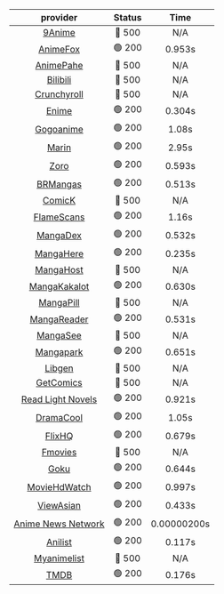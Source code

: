 | **provider** | **Status** | **Time** |
|:--------:|:------:|:----:|
| [9Anime](https://9anime.pl) | 🔴 500 | N/A |
|  [AnimeFox](https://animefox.tv)  | 🟢 200 | 0.953s |
| [AnimePahe](https://animepahe.com) | 🔴 500 | N/A |
| [Bilibili](https://bilibili.tv) | 🔴 500 | N/A |
| [Crunchyroll](https://cronchy.consumet.stream) | 🔴 500 | N/A |
|  [Enime](https://enime.moe)  | 🟢 200 | 0.304s |
|  [Gogoanime](https://gogoanime.cl)  | 🟢 200 | 1.08s |
|  [Marin](https://marin.moe)  | 🟢 200 | 2.95s |
|  [Zoro](https://aniwatch.to)  | 🟢 200 | 0.593s |
|  [BRMangas](https://www.brmangas.net)  | 🟢 200 | 0.513s |
| [ComicK](https://comick.app) | 🔴 500 | N/A |
|  [FlameScans](https://flamescans.org/)  | 🟢 200 | 1.16s |
|  [MangaDex](https://mangadex.org)  | 🟢 200 | 0.532s |
|  [MangaHere](http://www.mangahere.cc)  | 🟢 200 | 0.235s |
| [MangaHost](https://mangahosted.com) | 🔴 500 | N/A |
|  [MangaKakalot](https://mangakakalot.com)  | 🟢 200 | 0.630s |
| [MangaPill](https://mangapill.com) | 🔴 500 | N/A |
|  [MangaReader](https://mangareader.to)  | 🟢 200 | 0.531s |
| [MangaSee](https://mangasee123.com) | 🔴 500 | N/A |
|  [Mangapark](https://v2.mangapark.net)  | 🟢 200 | 0.651s |
| [Libgen](http://libgen) | 🔴 500 | N/A |
| [GetComics](https://getcomics.info/) | 🔴 500 | N/A |
|  [Read Light Novels](https://readlightnovels.net)  | 🟢 200 | 0.921s |
|  [DramaCool](https://www1.dramacool.cr)  | 🟢 200 | 1.05s |
|  [FlixHQ](https://flixhq.to)  | 🟢 200 | 0.679s |
| [Fmovies](https://fmovies.to) | 🔴 500 | N/A |
|  [Goku](https://goku.sx)  | 🟢 200 | 0.644s |
|  [MovieHdWatch](https://movieshd.watch)  | 🟢 200 | 0.997s |
|  [ViewAsian](https://viewasian.co)  | 🟢 200 | 0.433s |
|  [Anime News Network](https://www.animenewsnetwork.com)  | 🟢 200 | 0.00000200s |
|  [Anilist](https://anilist.co)  | 🟢 200 | 0.117s |
| [Myanimelist](https://myanimelist.net/) | 🔴 500 | N/A |
|  [TMDB](https://www.themoviedb.org)  | 🟢 200 | 0.176s |
